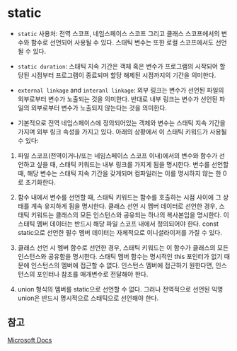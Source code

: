 # static

- `static` 사용처: 전역 스코프, 네임스페이스 스코프 그리고 클래스 스코프에서의 변수와 함수로 선언되어 사용될 수 있다. 스태틱 변수는 또한 로컬 스코프에서도 선언될 수 있다. 

- `static duration`: 스태틱 지속 기간은 객체 혹은 변수가 프로그램의 시작되어 할당된 시점부터 프로그램이 종료되며 할당 해제된 시점까지의 기간을 의미한다. 
- `external linkage` and `interanl linkage`: 외부 링크는 변수가 선언된 파일의 외부로부터 변수가 노출되는 것을 의미한다. 반대로 내부 링크는 변수가 선언된 파일의 외부로부터 변수가 노출되지 않는다는 것을 의미한다. 

- 기본적으로 전역 네임스페이스에 정의되어있는 객체와 변수는 스태틱 지속 기간을 가지며 외부 링크 속성을 가지고 있다. 아래의 상황에서 이 스태틱 키워드가 사용될 수 있다: 

1. 파일 스코프(전역이거나/또는 네임스페이스 스코프 이내)에서의 변수와 함수가 선언하고 싶을 때, 스태틱 키워드는 내부 링크를 가지게 됨을 명시한다. 변수를 선언할 때, 해당 변수는 스태틱 지속 기간을 갖게되며 컴파일러는 이를 명시하지 않는 한 0로 초기화한다. 

2. 함수 내에서 변수를 선언할 때, 스태틱 키워드는 함수를 호출하는 시점 사이에 그 상태를 계속 유지하게 됨을 명시한다. 
클래스 선언 시 멤버 데이터로 선언한 경우, 스태틱 키워드는 클래스의 모든 인스턴스와 공유되는 하나의 복사본임을 명시한다. 이 스태틱 멤버 데이터는 반드시 해당 파일 스코프 내에서 정의되어야 한다. const static으로 선언한 필수 멤버 데이터는 자체적으로 이니셜라이저를 가질 수 있다. 

3. 클래스 선언 시 멤버 함수로 선언한 경우, 스태틱 키워드는 이 함수가 클래스의 모든 인스턴스와 공유함을 명시한다. 스태틱 멤버 함수는 명시적인 this 포인터가 없기 때문에 인스턴스의 멤버에 접근할 수 없다. 인스턴스 멤버에 접근하기 원한다면, 인스턴스의 포인터나 참조를 매개변수로 전달해야 한다. 

4. union 형식의 멤버를 static으로 선언할 수 없다. 그러나 전역적으로 선언된 익명 union은 반드시 명시적으로 스태틱으로 선언해야 한다. 

## 참고
[Microsoft Docs](https://learn.microsoft.com/en-us/cpp/cpp/storage-classes-cpp?view=msvc-170#static)